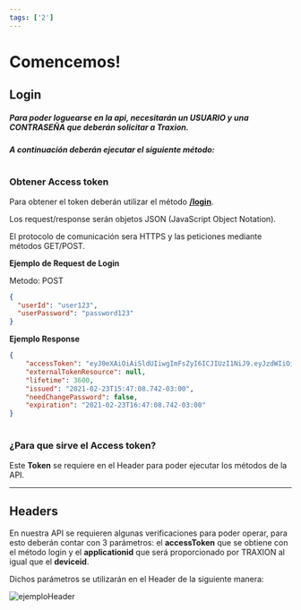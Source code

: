 ```yaml
---
tags: ['2']
---
```


# Comencemos!

## Login
####


##### Para poder loguearse en la api, necesitarán un USUARIO y una CONTRASEÑA que deberán solicitar a Traxion. 
##### A continuación deberán ejecutar el siguiente método:

#

### Obtener Access token

Para obtener el token deberán utilizar el método **[/login](https://apidoc.traxion.com.ar/docs/Documentacion/swagger.yaml/paths/~1login/post)**.

Los request/response serán objetos JSON (JavaScript Object Notation).

El protocolo de comunicación sera HTTPS y las peticiones mediante métodos GET/POST.


**Ejemplo de Request de Login**

Metodo: POST

```json
{
  "userId": "user123",
  "userPassword": "password123"
}

```


**Ejemplo Response**


```json
{
    "accessToken": "eyJ0eXAiOiAiSldUIiwgImFsZyI6ICJIUzI1NiJ9.eyJzdWIiOiAiMzI0NjM3RDZDQkEwMTJERTdBMjQiLCAiZXhwIjogIjIwMjEtMDItMjNUMTY6NDc6MDguNzQyLTAzOjAwIn0.VGb-w4ixeODDZD6I3k0vIGsR4dUXj9KzZTsLwm2-SMY",
    "externalTokenResource": null,
    "lifetime": 3600,
    "issued": "2021-02-23T15:47:08.742-03:00",
    "needChangePassword": false,
    "expiration": "2021-02-23T16:47:08.742-03:00"
}

```

# 

### ¿Para que sirve el Access token?

Este **Token** se requiere en el Header para poder ejecutar los métodos de la API.

* * *

## Headers

En nuestra API se requieren algunas verificaciones para poder operar, para esto deberán contar con 3 parámetros: el **accessToken** que se obtiene con el método login y el **applicationid** que será proporcionado por TRAXION al igual que el **deviceid**.

Dichos parámetros se utilizarán en el Header de la siguiente manera:

![](https://cdn.telerecargas.com.ar/gvp/gv/externalFiles/ejemploHeader.png "ejemploHeader")


